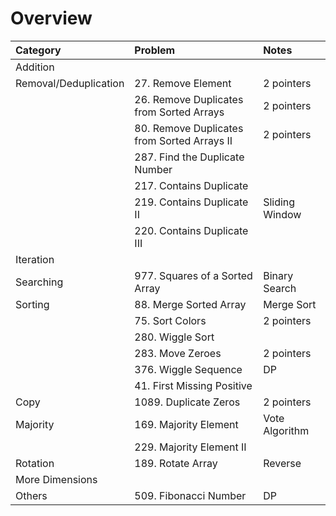 # Overview

| Category | Problem | Notes |
| :--- | :--- | :--- |
| Addition |  |  |
| Removal/Deduplication | 27. Remove Element | 2 pointers |
|  | 26. Remove Duplicates from Sorted Arrays | 2 pointers |
|  | 80. Remove Duplicates from Sorted Arrays II | 2 pointers |
|  | 287. Find the Duplicate Number |  |
|  | 217. Contains Duplicate |  |
|  | 219. Contains Duplicate II | Sliding Window |
|  | 220. Contains Duplicate III |  |
| Iteration |  |  |
| Searching | 977. Squares of a Sorted Array | Binary Search |
| Sorting | 88. Merge Sorted Array | Merge Sort |
|  | 75. Sort Colors | 2 pointers |
|  | 280. Wiggle Sort |  |
|  | 283. Move Zeroes | 2 pointers |
|  | 376. Wiggle Sequence | DP |
|  | 41. First Missing Positive |  |
| Copy | 1089. Duplicate Zeros | 2 pointers |
| Majority | 169. Majority Element | Vote Algorithm |
|  | 229. Majority Element II |  |
| Rotation | 189. Rotate Array | Reverse |
| More Dimensions |  |  |
| Others | 509. Fibonacci Number | DP |

